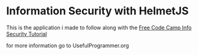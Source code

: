 # Information Security with HelmetJS

This is the application i made to follow along with the [Free Code Camp Info Security Tutorial](https://www.freecodecamp.org/learn/information-security/information-security-with-helmetjs/)

for more information go to UsefulProgrammer.org
